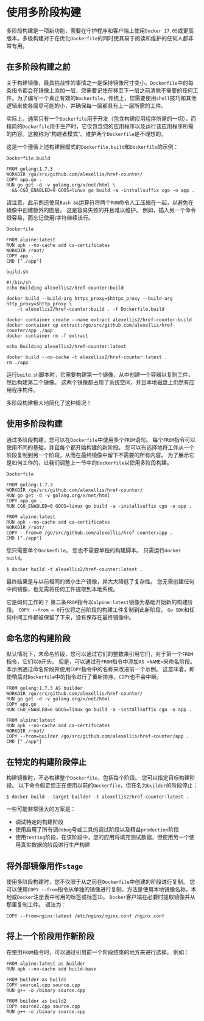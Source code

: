 # 使用多阶段构建

多阶段构建是一项新功能，需要在守护程序和客户端上使用`Docker 17.05`或更高版本。多级构建对于在优化`Dockerfile`的同时使其易于阅读和维护的任何人都非常有用。

## 在多阶段构建之前
关于构建镜像，最具挑战性的事情之一是保持镜像尺寸变小。`Dockerfile`中的每条指令都会在镜像上添加一层，您需要记住在移至下一层之前清除不需要的任何工件。为了编写一个真正有效的`Dockerfile`，传统上，您需要使用`shell`技巧和其他逻辑来使各层尽可能的小，并确保每一层都具有上一层所需的工件。

实际上，通常只有一个`Dockerfile`用于开发（包含构建应用程序所需的一切），而精简的`Dockerfile`用于生产时，它仅包含您的应用程序以及运行该应用程序所需的内容。这被称为“构建者模式”。维护两个`Dockerfile`是不理想的。

这是一个遵循上述构建器模式的`Dockerfile.build`和`Dockerfile`的示例：

```
Dockerfile.build
```
```shell
FROM golang:1.7.3
WORKDIR /go/src/github.com/alexellis/href-counter/
COPY app.go .
RUN go get -d -v golang.org/x/net/html \
  && CGO_ENABLED=0 GOOS=linux go build -a -installsuffix cgo -o app .
```
请注意，此示例还使用`Bash &&`运算符将两个`RUN`命令人工压缩在一起，以避免在镜像中创建额外的图层。 这是容易失败的并且难以维护。 例如，插入另一个命令很容易，而忘记使用\字符继续该行。
```shell
Dockerfile
```
```shell
FROM alpine:latest  
RUN apk --no-cache add ca-certificates
WORKDIR /root/
COPY app .
CMD ["./app"]  
```
```shell
build.sh
```
```shell
#!/bin/sh
echo Building alexellis2/href-counter:build

docker build --build-arg https_proxy=$https_proxy --build-arg http_proxy=$http_proxy \  
    -t alexellis2/href-counter:build . -f Dockerfile.build

docker container create --name extract alexellis2/href-counter:build  
docker container cp extract:/go/src/github.com/alexellis/href-counter/app ./app  
docker container rm -f extract

echo Building alexellis2/href-counter:latest

docker build --no-cache -t alexellis2/href-counter:latest .
rm ./app
```
运行`build.sh`脚本时，它需要构建第一个镜像，从中创建一个容器以复制工件，然后构建第二个镜像。 这两个镜像都占用了系统空间，并且本地磁盘上仍然有应用程序构件。

多阶段构建极大地简化了这种情况！

## 使用多阶段构建
通过多阶段构建，您可以在`Dockerfile`中使用多个`FROM`语句。 每个`FROM`指令可以使用不同的基础，并且每个都开始构建的新阶段。 您可以有选择地将工件从一个阶段复制到另一个阶段，从而在最终镜像中留下不需要的所有内容。 为了展示它是如何工作的，让我们调整上一节中的`Dockerfile`以使用多阶段构建。
```shell
Dockerfile
```
```shell
FROM golang:1.7.3
WORKDIR /go/src/github.com/alexellis/href-counter/
RUN go get -d -v golang.org/x/net/html  
COPY app.go .
RUN CGO_ENABLED=0 GOOS=linux go build -a -installsuffix cgo -o app .

FROM alpine:latest  
RUN apk --no-cache add ca-certificates
WORKDIR /root/
COPY --from=0 /go/src/github.com/alexellis/href-counter/app .
CMD ["./app"]  
```
您只需要单个`Dockerfile`。 您也不需要单独的构建脚本。 只需运行`docker build`。
```shell
$ docker build -t alexellis2/href-counter:latest .
```
最终结果是与以前相同的微小生产镜像，并大大降低了复杂性。 您无需创建任何中间镜像，也无需将任何工件提取到本地系统。

它是如何工作的？ 第二条`FROM`指令以`alpine:latest`镜像为基础开始新的构建阶段。 `COPY --from = 0`行仅将之前阶段的构建工件复制到此新阶段。 `Go SDK`和任何中间工件都被保留了下来，没有保存在最终镜像中。

## 命名您的构建阶段
默认情况下，未命名阶段，您可以通过它们的整数来引用它们，对于第一个`FROM`指令，它们以`0`开头。 但是，可以通过在`FROM`指令中添加`AS <NAME>`来命名阶段。 本示例通过命名阶段并使用`COPY`指令中的名称来改进前一个示例。 这意味着，即使稍后对`Dockerfile`中的指令进行了重新排序，`COPY`也不会中断。
```shell
FROM golang:1.7.3 AS builder
WORKDIR /go/src/github.com/alexellis/href-counter/
RUN go get -d -v golang.org/x/net/html  
COPY app.go    .
RUN CGO_ENABLED=0 GOOS=linux go build -a -installsuffix cgo -o app .

FROM alpine:latest  
RUN apk --no-cache add ca-certificates
WORKDIR /root/
COPY --from=builder /go/src/github.com/alexellis/href-counter/app .
CMD ["./app"]  
```
## 在特定的构建阶段停止
构建镜像时，不必构建整个`Dockerfile`，包括每个阶段。 您可以指定目标构建阶段。 以下命令假定您正在使用以前的`Dockerfile`，但在名为`builder`的阶段停止：
```shell
$ docker build --target builder -t alexellis2/href-counter:latest .
```
一些可能非常强大的方案是：

- 调试特定的构建阶段
- 使用启用了所有调`debug`号或工具的调试阶段以及精益`production`阶段
- 使用`testing`阶段，在该阶段中，您的应用将填充测试数据，但使用另一个使用真实数据的阶段进行生产构建

## 将外部镜像用作`stage`
使用多阶段构建时，您不仅限于从之前在`Dockerfile`中创建的阶段进行复制。 您可以使用`COPY --from`指令从单独的镜像进行复制，方法是使用本地镜像名称，本地或`Docker`注册表中可用的标签或标签`ID`。 
`Docker`客户端在必要时提取镜像并从那里复制工件。 语法为：
```shell
COPY --from=nginx:latest /etc/nginx/nginx.conf /nginx.conf
```

## 将上一个阶段用作新阶段
在使用`FROM`指令时，可以通过引用前一个阶段结束的地方来进行选择。 例如：
```shell
FROM alpine:latest as builder
RUN apk --no-cache add build-base

FROM builder as build1
COPY source1.cpp source.cpp
RUN g++ -o /binary source.cpp

FROM builder as build2
COPY source2.cpp source.cpp
RUN g++ -o /binary source.cpp
```